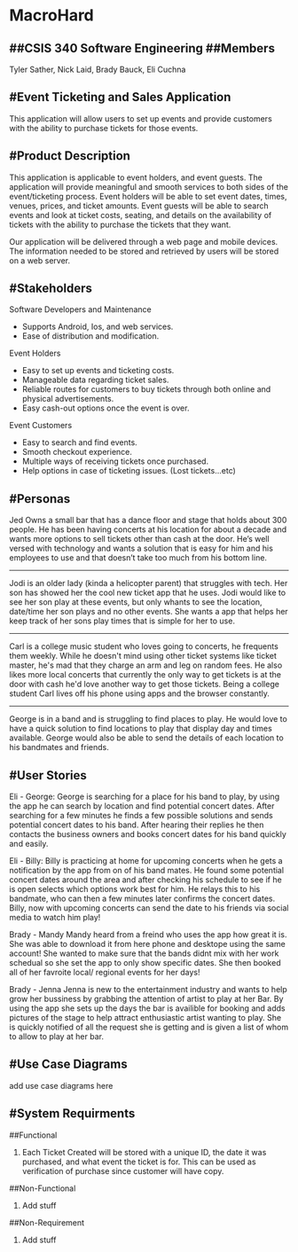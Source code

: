 # MacroHard
##CSIS 340 Software Engineering 
##Members
---
Tyler Sather, 
Nick Laid,
Brady Bauck,
Eli Cuchna

#Event Ticketing and Sales Application
---
This application will allow users to set up events and provide customers with the ability to purchase tickets for those events. 

#Product Description
---
This application is applicable to event holders, and event guests. The application will provide meaningful and smooth services to both sides of the event/ticketing process. Event holders will be able to set event dates, times, venues, prices, and ticket amounts. Event guests will be able to search events and look at ticket costs, seating, and details on the availability of tickets with the ability to purchase the tickets that they want.

Our application will be delivered through a web page and mobile devices. The information needed to be stored and retrieved by users will be stored on a web server.  


#Stakeholders
---
Software Developers and Maintenance 
* Supports Android, Ios, and web services.
* Ease of distribution and modification.


Event Holders
* Easy to set up events and ticketing costs.
* Manageable data regarding ticket sales.
* Reliable routes for customers to buy tickets through both online and physical advertisements. 
* Easy cash-out options once the event is over.

Event Customers
* Easy to search and find events.
* Smooth checkout experience.
* Multiple ways of receiving tickets once purchased.
* Help options in case of ticketing issues. (Lost tickets...etc)

#Personas
---
Jed Owns a small bar that has a dance floor and stage that holds about 300 people. He has been having concerts at his location for about a decade and wants more options to sell tickets other than cash at the door. He’s well versed with technology and wants a solution that is easy for him and his employees to use and that doesn’t take too much from his bottom line. 

---
Jodi is an older lady (kinda a helicopter parent) that struggles with tech. Her son has showed her the cool new ticket app that he uses. Jodi would like to see her son play at these events, but only whants to see the location, date/time her son plays and no other events. She wants a app that helps her keep track of her sons play times that is simple for her to use.

---
Carl is a college music student who loves going to concerts, he frequents them weekly. While he doesn't mind using other ticket systems like ticket master, he's mad that they charge an arm and leg on random fees. He also likes more local concerts that currently the only way to get tickets is at the door with cash he'd love another way to get those tickets. Being a college student Carl lives off his phone using apps and the browser constantly. 

---
George is in a band and is struggling to find places to play. He would love to have a quick solution to find locations to play that display day and times available. George would also be able to send the details of each location to his bandmates and friends.


#User Stories
---
Eli - George: 
George is searching for a place for his band to play, by using the app he can search by location and find potential concert dates. After searching for a few minutes he finds a few possible solutions and sends potential concert dates to his band. After hearing their replies he then contacts the business owners and books concert dates for his band quickly and easily. 

Eli - Billy:
Billy is practicing at home for upcoming concerts when he gets a notification by the app from on of his band mates. He found some potential concert dates around the area and after checking his schedule to see if he is open selects which options work best for him. He relays this to his bandmate, who can then a few minutes later confirms the concert dates. Billy, now with upcoming concerts can send the date to his friends via social media to watch him play!

Brady - Mandy 
Mandy heard from a freind who uses the app how great it is. She was able to download it from here phone and desktope using the same account! She wanted to make sure that the bands didnt mix with her work schedual so she set the app to only show specific dates. She then booked all of her favroite local/ regional events for her days!

Brady - Jenna 
Jenna is new to the entertainment industry and wants to help grow her bussiness by grabbing the attention of artist to play at her Bar. By using the app she sets up the days the bar is availible for booking and adds pictures of the stage to help attract enthusiastic artist wanting to play. She is quickly notified of all the request she is getting and is given a list of whom to allow to play at her bar.

#Use Case Diagrams
---
add use case diagrams here

#System Requirments
--- 
##Functional
1. Each Ticket Created will be stored with a unique ID, the date it was purchased, and what event the ticket is for. This can be used as verification of purchase since customer will have copy. 

##Non-Functional
1. Add stuff

##Non-Requirement
1. Add stuff

